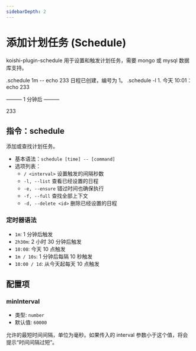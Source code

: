 ```yaml
---
sidebarDepth: 2
---
```


# 添加计划任务 (Schedule)

koishi-plugin-schedule 用于设置和触发计划任务，需要 mongo 或 mysql 数据库支持。

<panel-view title="聊天记录">
<chat-message nickname="Alice" color="#cc0066">.schedule 1m -- echo 233</chat-message>
<chat-message nickname="Koishi" avatar="/koishi.png">日程已创建，编号为 1。</chat-message>
<chat-message nickname="Alice" color="#cc0066">.schedule -l</chat-message>
<chat-message nickname="Koishi" avatar="/koishi.png">1. 今天 10:01：echo 233</chat-message>
<p>——— 1 分钟后 ———</p>
<chat-message nickname="Koishi" avatar="/koishi.png">233</chat-message>
</panel-view>

## 指令：schedule

添加或查找计划任务。

- 基本语法：`schedule [time] -- [command]`
- 选项列表：
  - `/ <interval>` 设置触发的间隔秒数
  - `-l, --list` 查看已经设置的日程
  - `-e, --ensure` 错过时间也确保执行
  - `-f, --full` 查找全部上下文
  - `-d, --delete <id>` 删除已经设置的日程

### 定时器语法

- `1m`: 1 分钟后触发
- `2h30m`: 2 小时 30 分钟后触发
- `10:00`: 今天 10 点触发
- `1m / 10s`: 1 分钟后每隔 10 秒触发
- `10:00 / 1d`: 从今天起每天 10 点触发

## 配置项

### minInterval

- 类型: `number`
- 默认值: `60000`

允许的最短时间间隔，单位为毫秒。如果传入的 interval 参数小于这个值，将会提示“时间间隔过短”。
